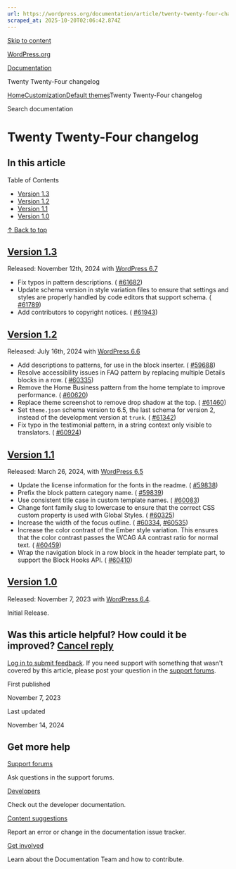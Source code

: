 ```yaml
---
url: https://wordpress.org/documentation/article/twenty-twenty-four-changelog
scraped_at: 2025-10-20T02:06:42.874Z
---
```


[Skip to content](https://wordpress.org/documentation/article/twenty-twenty-four-changelog/#wp--skip-link--target)

[WordPress.org](https://wordpress.org/)

[Documentation](https://wordpress.org/documentation)

Twenty Twenty-Four changelog

[Home](https://wordpress.org/documentation)[Customization](https://wordpress.org/documentation/customization/)[Default themes](https://wordpress.org/documentation/category/default-themes/)Twenty Twenty-Four changelog

Search documentation

# Twenty Twenty-Four changelog

## In this article

Table of Contents

- [Version 1.3](https://wordpress.org/documentation/article/twenty-twenty-four-changelog/#Version_1.3)
- [Version 1.2](https://wordpress.org/documentation/article/twenty-twenty-four-changelog/#Version_1.2)
- [Version 1.1](https://wordpress.org/documentation/article/twenty-twenty-four-changelog/#Version_1.1)
- [Version 1.0](https://wordpress.org/documentation/article/twenty-twenty-four-changelog/#Version_1.0)

[↑ Back to top](https://wordpress.org/documentation/article/twenty-twenty-four-changelog/#wp--skip-link--target)

## [Version 1.3](https://wordpress.org/documentation/article/twenty-twenty-four-changelog/\#Version_1.3)

Released: November 12th, 2024 with [WordPress 6.7](https://wordpress.org/documentation/wordpress-version/version-6-7/)

- Fix typos in pattern descriptions. ( [#61682](https://core.trac.wordpress.org/ticket/61682))
- Update schema version in style variation files to ensure that settings and styles are properly handled by code editors that support schema. ( [#61789](https://core.trac.wordpress.org/ticket/61789))
- Add contributors to copyright notices. ( [#61943](https://core.trac.wordpress.org/ticket/61943))

## [Version 1.2](https://wordpress.org/documentation/article/twenty-twenty-four-changelog/\#Version_1.2)

Released: July 16th, 2024 with [WordPress 6.6](https://wordpress.org/documentation/wordpress-version/version-6-6/)

- Add descriptions to patterns, for use in the block inserter. ( [#59688](https://core.trac.wordpress.org/ticket/59688))
- Resolve accessibility issues in FAQ pattern by replacing multiple Details blocks in a row. ( [#60335](https://core.trac.wordpress.org/ticket/60335))
- Remove the Home Business pattern from the home template to improve performance. ( [#60620](https://core.trac.wordpress.org/ticket/60620))
- Replace theme screenshot to remove drop shadow at the top. ( [#61460](https://core.trac.wordpress.org/ticket/61460))
- Set `theme.json` schema version to 6.5, the last schema for version 2, instead of the development version at `trunk`. ( [#61342](https://core.trac.wordpress.org/ticket/61342))
- Fix typo in the testimonial pattern, in a string context only visible to translators. ( [#60924](https://core.trac.wordpress.org/ticket/60924))

## [Version 1.1](https://wordpress.org/documentation/article/twenty-twenty-four-changelog/\#Version_1.1)

Released: March 26, 2024, with [WordPress 6.5](https://wordpress.org/documentation/wordpress-version/version-6-5/)

- Update the license information for the fonts in the readme. ( [#59838](https://core.trac.wordpress.org/ticket/59838))
- Prefix the block pattern category name. ( [#59839](https://core.trac.wordpress.org/ticket/59839))
- Use consistent title case in custom template names. ( [#60083](https://core.trac.wordpress.org/ticket/60083))
- Change font family slug to lowercase to ensure that the correct CSS custom property is used with Global Styles. ( [#60325](https://core.trac.wordpress.org/ticket/60325))
- Increase the width of the focus outline. ( [#60334](https://core.trac.wordpress.org/ticket/60334), [#60535](https://core.trac.wordpress.org/ticket/60535))
- Increase the color contrast of the Ember style variation. This ensures that the color contrast passes the WCAG AA contrast ratio for normal text. ( [#60459](https://core.trac.wordpress.org/ticket/60459))
- Wrap the navigation block in a row block in the header template part, to support the Block Hooks API. ( [#60410](https://core.trac.wordpress.org/ticket/60410))

## [Version 1.0](https://wordpress.org/documentation/article/twenty-twenty-four-changelog/\#Version_1.0)

Released: November 7, 2023 with [WordPress 6.4](https://wordpress.org/documentation/wordpress-version/version-6-4/).

Initial Release.

## Was this article helpful? How could it be improved? [Cancel reply](https://wordpress.org/documentation/article/twenty-twenty-four-changelog/\#respond)

[Log in to submit feedback](https://login.wordpress.org/?redirect_to=https%3A%2F%2Fwordpress.org%2Fdocumentation%2Farticle%2Ftwenty-twenty-four-changelog%2F&locale=en_US). If you need support with something that wasn't covered by this article, please post your question in the [support forums](https://wordpress.org/support/forums/).

First published

November 7, 2023

Last updated

November 14, 2024

## Get more help

[Support forums](https://wordpress.org/support/forums/)

Ask questions in the support forums.

[Developers](https://developer.wordpress.org/)

Check out the developer documentation.

[Content suggestions](https://github.com/WordPress/Documentation-Issue-Tracker/issues)

Report an error or change in the documentation issue tracker.

[Get involved](https://make.wordpress.org/docs/)

Learn about the Documentation Team and how to contribute.